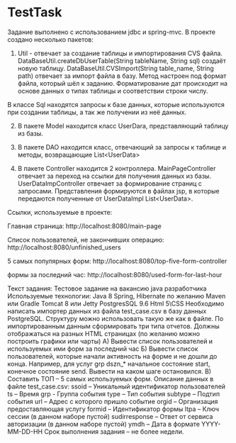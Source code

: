# TestTask
Задание выполнено с использованием jdbc и spring-mvc.
В проекте создано несколько пакетов:
  1) Util - отвечает за создание таблицы и импортирования CVS файла. 
  DataBaseUtil.createDbUserTable(String tableName, String sql) создаёт новую таблицу.
  DataBaseUtil.CVSImport(String table_name, String path) отвечает за импорт файла в базу. Метод настроен под формат файла, который шёл к заданию. 
  Форматирование дат происходит на основе данных о типах таблицы и соответствии строки числу.
  
  В классе Sql находятся запросы к базе данных, которые используются при создании таблицы, а так же получении из неё данных.
  
  2) В пакете Model находится класс UserDara, представляющий таблицу из базы.
  
  3) В пакете DAO находится класс, отвечающий за запросы к таблице и методы, возвращающие List\<UserData\>
  
  4) В пакете Controller находится 2 контроллера. MainPageController отвечает за переход на ссылки для получения данных из базы.
  UserDataImpController отвечает за формирование страниц с запросами. Представления формируются в файлах jsp, в которые передаются
  полученные от UserDataImpl List\<UserData\>.
  
  Ссылки, используемые в проекте:
  
  Главная страница:
  http://localhost:8080/main-page
  
  Список пользователей, не закончивших операцию:
  http://localhost:8080/unfinished_users
  
  5 самых популярных форм:
  http://localhost:8080/top-five-form-controller
  
  формы за последний час:
  http://localhost:8080/used-form-for-last-hour
  
  

Текст задания:
Тестовое задание на вакансию java разработчика
Используемые технологии:
Java 8
Spring, Hibernate по желанию
Maven или Gradle
Tomcat 8 или Jetty
PostgresSQL 9.6
Html 5\CSS
Необходимо написать импортер данных из файла test_case.csv в базу данных PostgreSQL. Структуру можно использовать такую же как в файле.
По импортированным данным сформировать три типа отчетов. Должны отображаться на разных HTML страницах (по желанию можно построить графики или чарты)
А) Вывести список пользователей и используемых ими форм за последний час
Б) Вывести список пользователей, которые начали активность на форме и не дошли до конца. Например, для услуг grp dszn_* начальное состояние start, конечное состояние send. Вывести на каком шаге остановился.
В) Составить ТОП – 5 самых используемых форм.
Описание данных в файле test_case.csv:
ssoid – Уникальный идентификатор пользователей
ts – Время
grp - Группа события
type – Тип события
subtype – Подтип события
url – Адрес с которого пришло событие
orgid – Организация предоставляющая услугу
formid – Идентификатор формы
ltpa – Ключ сессии (в данном наборе пустой)
sudirresponse – Ответ от сервиса авторизации (в данном наборе пустой)
ymdh – Дата в формате YYYY-MM-DD-HH
Срок выполнения задания – не более недели.
